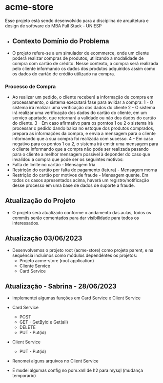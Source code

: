 # acme-store

Esse projeto está sendo desenvolvido para a disciplina de arquitetura e design de software do MBA Full Stack - UNIESP

* ## Contexto Domínio do Problema
* O projeto refere-se a um simulador de ecommerce, onde um cliente poderá realizar compras de produtos, utilizando a modalidade 
de compra com cartão de crédito. Nesse contexto, a compra será realizada pelo cliente informando os dados dos produtos adquiridos
assim como os dados do cartão de crédito utilizado na compra.

### Processo de Compra
* Ao realizar um pedido, o cliente receberá a informação de compra em processamento, o sistema executará fase para avlidar a compra:
1 - O sistema irá realizar uma verificação dos dados do cliente
2 - O sistema irá realizar uma verificação dos dados do cartão do cliente, em um serviço apartado, que retornará a validade ou não 
dos dados do cartão do cliente.
3 - Em caso afirmativo para os porntos 1 ou 2 o sistema irá processar o pedido dando baixa no estoque dos produtos comprados, prepara 
as informações da compra, e envia a mensagem para o cliente informando que a sua compra foi realizada com sucesso.
4 - Em caso negativo para os pontos 1 ou 2, o sistema irá emitir uma mensagem para o cliente informando que a compra não pode ser realizada
pasando para o cliente a melhor mensagem possível à deponder do caso que invalidou a compra que pode ser os seguintes motivos:
* Falta de limite no cartão - Mensagem fria
* Restrição do cartão por falta de pagamento (fatura) - Mensagem morna
* Restrição do cartão por motivos de fraude - Mensagem quente.
Em todos os casos apresentados acima, haverá um registro/notificação desse processo em uma base de dados de suporte a fraude.


## Atualização do Projeto

* O projeto será atualizado conforme o andamento das aulas, todos os commits serão comentados para dar visibilidade para todos os
interessados.

## Atualização 03/06/2023

* Desenvolvemos o projeto root (acme-store) como projeto parent, e na sequência incluímos como módulos dependêntes os projetos:
   * Projeto acme-store (root application)  
   * Cliente Service
   * Card Service

## Atualização - Sabrina - 28/06/2023

* Implementei algumas funções em Card Service e Client Service
* Card Service
   * POST
   * GET - GetById e Get(all)
   * DELETE
   * PUT - Put(id)

* Client Service
   * PUT - Put(id)

* Renomei alguns arquivos no Client Service
* E mudei algumas config no pom.xml de h2 para mysql (mudança temporário)
